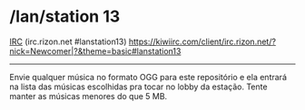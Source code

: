 # /lan/station 13

[IRC](irc://irc.rizon.net/lanstation13) (irc.rizon.net #lanstation13) https://kiwiirc.com/client/irc.rizon.net/?nick=Newcomer|?&theme=basic#lanstation13

---

Envie qualquer música no formato OGG para este repositório e ela entrará na lista das músicas escolhidas pra tocar no lobby da estação. Tente manter as músicas menores do que 5 MB.